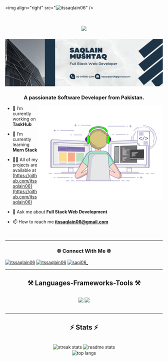 <img align="right" src="<img src="https://komarev.com/ghpvc/?username=itssaqlain06&label=Profile%20views&color=0e75b6&style=flat" alt="itssaqlain06" />" />
<h1 align="center">
    <img src="https://readme-typing-svg.herokuapp.com/?font=Righteous&size=35&center=true&vCenter=true&width=500&height=70&duration=4000&lines=Hi+There!+👋;+I'm+Saqlain+Mushtaq!;" />
</h1>
<p align="center">
  <img src="https://github.com/itssaqlain06/itssaqlain06/blob/main/banner.png">
</p>
<h3 align="center">A passionate Software Developer from Pakistan.</h3>
<img align="right" alt="Coding" width="400" src="https://raw.githubusercontent.com/devSouvik/devSouvik/master/gif3.gif">
 

- 🔭 I’m currently working on **TaskHub**

- 🌱 I’m currently learning **Mern Stack**

- 👨‍💻 All of my projects are available at [https://github.com/itssaqlain06](https://github.com/itssaqlain06)

- 💬 Ask me about **Full Stack Web Development**

- 📫 How to reach me **itssaqlain06@gmail.com**
<br/>
<hr/>
<h3 align="center">🌐 Connect With Me 🌐</h3>
<p align="left">
<a href="https://linkedin.com/in/itssaqlain06" target="blank"><img align="center" src="https://raw.githubusercontent.com/rahuldkjain/github-profile-readme-generator/master/src/images/icons/Social/linked-in-alt.svg" alt="itssaqlain06" height="30" width="40" /></a>
<a href="https://fb.com/itssaqlain06" target="blank"><img align="center" src="https://raw.githubusercontent.com/rahuldkjain/github-profile-readme-generator/master/src/images/icons/Social/facebook.svg" alt="itssaqlain06" height="30" width="40" /></a>
<a href="https://instagram.com/saqi06_" target="blank"><img align="center" src="https://raw.githubusercontent.com/rahuldkjain/github-profile-readme-generator/master/src/images/icons/Social/instagram.svg" alt="saqi06_" height="30" width="40" /></a>
</p>
 <hr/>
 
<h2 align="center">⚒️ Languages-Frameworks-Tools ⚒️</h2>
<br/>
<div align="center">
    <img src="https://skillicons.dev/icons?i=html,css,bootstrap,javascript,jquery,react,mui" />
    <img src="https://skillicons.dev/icons?i=vscode,github,php,mysql,laravel,nodejs,express,mongodb" /><br>
</div>
<br/>
<hr/>

<h2 align="center">⚡ Stats ⚡</h2>
<br>
<div align=center>
  <img width=390 src="https://github-readme-streak-stats-itssaqlain06.vercel.app/?user=itssaqlain06&count_private=true&theme=react&border_radius=10" alt="streak stats"/>
  <img width=390 src="https://github-readme-stats-itssaqlain06.vercel.app/api?username=itssaqlain06&count_private=true&show_icons=true&theme=react&rank_icon=github&border_radius=10" alt="readme stats" />
  <br/>
  <img width=325 align="center" src="https://github-readme-stats-itssaqlain06.vercel.app/api/top-langs/?username=itssaqlain06&hide=HTML&langs_count=8&layout=compact&theme=react&border_radius=10&size_weight=0.5&count_weight=0.5&exclude_repo=github-readme-stats" alt="top langs" />
</div>

<br/><br/>
